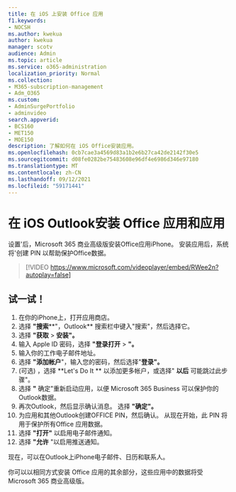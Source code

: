 ```yaml
---
title: 在 iOS 上安装 Office 应用
f1.keywords:
- NOCSH
ms.author: kwekua
author: kwekua
manager: scotv
audience: Admin
ms.topic: article
ms.service: o365-administration
localization_priority: Normal
ms.collection:
- M365-subscription-management
- Adm_O365
ms.custom:
- AdminSurgePortfolio
- adminvideo
search.appverid:
- BCS160
- MET150
- MOE150
description: 了解如何在 iOS Office安装应用。
ms.openlocfilehash: 0cb7cae3a4569d83a1b2e6b27ca42de2142f30e5
ms.sourcegitcommit: d08fe0282be75483608e96df4e6986d346e97180
ms.translationtype: MT
ms.contentlocale: zh-CN
ms.lasthandoff: 09/12/2021
ms.locfileid: "59171441"
---
```

# <a name="install-outlook-and-office-apps-on-ios-devices"></a>在 iOS Outlook安装 Office 应用和应用

设置&#39;后，Microsoft 365 商业高级版安装Office应用iPhone。 安装应用后，系统将&#39;创建 PIN 以帮助保护Office数据。

> [!VIDEO https://www.microsoft.com/videoplayer/embed/RWee2n?autoplay=false]

## <a name="try-it"></a>试一试！

1. 在你的iPhone上，打开应用商店。
2. 选择 **"搜索****"，Outlook** 搜索栏中键入"搜索"，然后选择它。
3. 选择 **"获取**   >   **安装"。**
4. 输入 Apple ID 密码，选择 **"登录打开**  >   **"。**
5. 输入你的工作电子邮件地址。
6. 选择 **"添加帐户**"，输入您的密码，然后选择"**登录"。**
7.  (可选) ，选择 **Let's Do It ** 以添加更多帐户，或选择"  **以后**  可能跳过此步骤"。
8. 选择 **"** 确定"重新启动应用，以便 Microsoft 365 Business 可以保护你的Outlook数据。
9. 再次Outlook，然后显示确认消息。 选择 **"确定"。**
10. 为应用和其他Outlook创建OFFICE PIN，然后确认。 从现在开始，此 PIN 将用于保护所有Office 应用数据。
11. 选择  **"打开"**  以启用电子邮件通知。
12. 选择  **"允许** "以启用推送通知。

现在，可以在Outlook上iPhone电子邮件、日历和联系人。

你可以以相同方式安装 Office 应用的其余部分，这些应用中的数据将受 Microsoft 365 商业高级版。